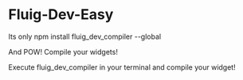 # Fluig-Dev-Easy


Its only  npm install fluig_dev_compiler --global

And POW! Compile your widgets!

Execute fluig_dev_compiler in your terminal and compile your widget!
